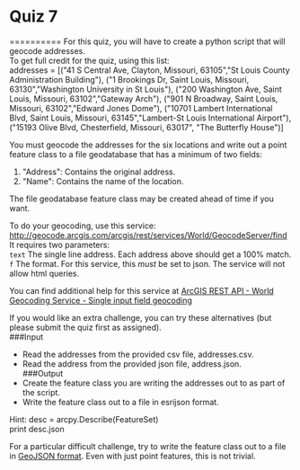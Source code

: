 # Quiz 7
==========
For this quiz, you will have to create a python script that will geocode addresses.  
To get full credit for the quiz, using this list:  
    addresses = [("41 S Central Ave, Clayton, Missouri, 63105","St Louis County Administration Building"),
                 ("1 Brookings Dr, Saint Louis, Missouri, 63130","Washington University in St Louis"),
                 ("200 Washington Ave, Saint Louis, Missouri, 63102","Gateway Arch"),
                 ("901 N Broadway, Saint Louis, Missouri, 63102","Edward Jones Dome"),
                 ("10701 Lambert International Blvd, Saint Louis, Missouri, 63145","Lambert-St Louis International Airport"),
                 ("15193 Olive Blvd, Chesterfield, Missouri, 63017", "The Butterfly House")]
  
You must geocode the addresses for the six locations and write out a point feature class to a file geodatabase that has a minimum of two fields:
  1. "Address": Contains the original address.  
  2. "Name": Contains the name of the location.  
  
The file geodatabase feature class may be created ahead of time if you want.  
  
To do your geocoding, use this service:  
http://geocode.arcgis.com/arcgis/rest/services/World/GeocodeServer/find  
It requires two parameters:  
```text``` The single line address. Each address above should get a 100% match.  
```f``` The format. For this service, this *must* be set to json. The service will not allow html queries.  

You can find additional help for this service at [ArcGIS REST API - World Geocoding Service - Single input field geocoding](http://resources.arcgis.com/en/help/arcgis-rest-api/#/Single_input_field_geocoding/02r300000015000000/)  
  
  
If you would like an extra challenge, you can try these alternatives (but please submit the quiz first as assigned).  
###Input  
  * Read the addresses from the provided csv file, addresses.csv.  
  * Read the address from the provided json file, address.json.  
###Output  
  * Create the feature class you are writing the addresses out to as part of the script.  
  * Write the feature class out to a file in esrijson format. 
  
Hint:
    desc = arcpy.Describe(FeatureSet)  
    print desc.json  
  
For a particular difficult challenge, try to write the feature class out to a file in [GeoJSON format](http://geojson.org/).  Even with just point features, this is not trivial.  
